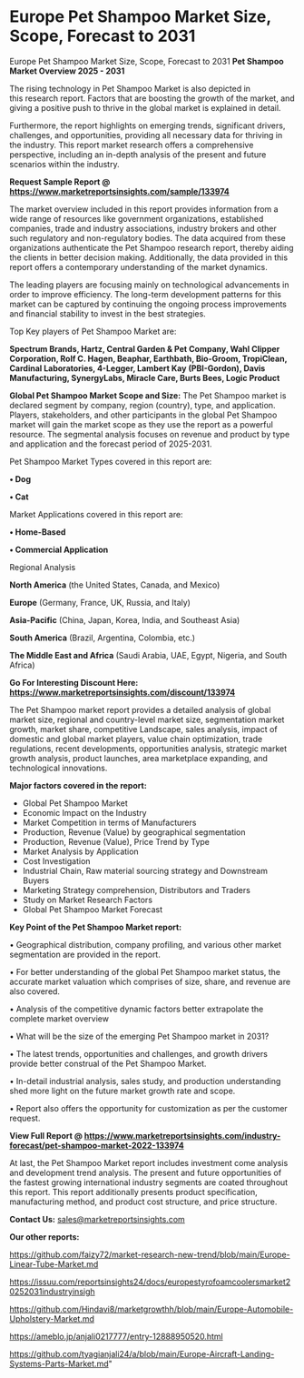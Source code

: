 # Europe Pet Shampoo Market Size, Scope, Forecast to 2031
 Europe Pet Shampoo Market Size, Scope, Forecast to 2031
<Strong> Pet Shampoo Market Overview 2025 - 2031</strong>

The rising technology in Pet Shampoo Market is also depicted in this research report. Factors that are boosting the growth of the market, and giving a positive push to thrive in the global market is explained in detail.

Furthermore, the report highlights on emerging trends, significant drivers, challenges, and opportunities, providing all necessary data for thriving in the industry. This report market research offers a comprehensive perspective, including an in-depth analysis of the present and future scenarios within the industry.

<strong>Request Sample Report @ <a href=https://www.marketreportsinsights.com/sample/133974>https://www.marketreportsinsights.com/sample/133974</a></strong>

The market overview included in this report provides information from a wide range of resources like government organizations, established companies, trade and industry associations, industry brokers and other such regulatory and non-regulatory bodies. The data acquired from these organizations authenticate the Pet Shampoo research report, thereby aiding the clients in better decision making. Additionally, the data provided in this report offers a contemporary understanding of the market dynamics.

The leading players are focusing mainly on technological advancements in order to improve efficiency. The long-term development patterns for this market can be captured by continuing the ongoing process improvements and financial stability to invest in the best strategies.

Top Key players of Pet Shampoo Market are:

<strong>Spectrum Brands, Hartz, Central Garden & Pet Company, Wahl Clipper Corporation, Rolf C. Hagen, Beaphar, Earthbath, Bio-Groom, TropiClean, Cardinal Laboratories, 4-Legger, Lambert Kay (PBI-Gordon), Davis Manufacturing, SynergyLabs, Miracle Care, Burts Bees, Logic Product</strong>

<strong><b>Global Pet Shampoo Market Scope and Size:</b></strong>
The Pet Shampoo market is declared segment by company, region (country), type, and application. Players, stakeholders, and other participants in the global Pet Shampoo market will gain the market scope as they use the report as a powerful resource. The segmental analysis focuses on revenue and product by type and application and the forecast period of 2025-2031.

Pet Shampoo Market Types covered in this report are:

<strong>• Dog

• Cat</strong>

Market Applications covered in this report are:

<strong>• Home-Based

• Commercial Application</strong> 

Regional Analysis

<strong>North America</strong> (the United States, Canada, and Mexico)

<strong>Europe</strong> (Germany, France, UK, Russia, and Italy)

<strong>Asia-Pacific</strong> (China, Japan, Korea, India, and Southeast Asia)

<strong>South America</strong> (Brazil, Argentina, Colombia, etc.)

<strong>The Middle East and Africa</strong> (Saudi Arabia, UAE, Egypt, Nigeria, and South Africa)

<strong>Go For Interesting Discount Here: <a href=https://www.marketreportsinsights.com/discount/133974>https://www.marketreportsinsights.com/discount/133974</a></strong>

The Pet Shampoo market report provides a detailed analysis of global market size, regional and country-level market size, segmentation market growth, market share, competitive Landscape, sales analysis, impact of domestic and global market players, value chain optimization, trade regulations, recent developments, opportunities analysis, strategic market growth analysis, product launches, area marketplace expanding, and technological innovations.

<strong><b>Major factors covered in the report:</b></strong>
<ul>
  <li>Global Pet Shampoo Market </li>
  <li>Economic Impact on the Industry</li>
  <li>Market Competition in terms of Manufacturers</li>
  <li>Production, Revenue (Value) by geographical segmentation</li>
  <li>Production, Revenue (Value), Price Trend by Type</li>
  <li>Market Analysis by Application</li>
  <li>Cost Investigation</li>
  <li>Industrial Chain, Raw material sourcing strategy and Downstream Buyers</li>
  <li>Marketing Strategy comprehension, Distributors and Traders</li>
  <li>Study on Market Research Factors</li>
  <li>Global Pet Shampoo Market Forecast</li>
</ul>

<strong><b>Key Point of the Pet Shampoo Market report:</b></strong>

• Geographical distribution, company profiling, and various other market segmentation are provided in the report.

• For better understanding of the global Pet Shampoo market status, the accurate market valuation which comprises of size, share, and revenue are also covered.

• Analysis of the competitive dynamic factors better extrapolate the complete market overview

• What will be the size of the emerging Pet Shampoo market in 2031?

• The latest trends, opportunities and challenges, and growth drivers provide better construal of the Pet Shampoo Market.

• In-detail industrial analysis, sales study, and production understanding shed more light on the future market growth rate and scope.

• Report also offers the opportunity for customization as per the customer request.

<strong><b>View Full Report @ <a href=https://www.marketreportsinsights.com/industry-forecast/pet-shampoo-market-2022-133974>https://www.marketreportsinsights.com/industry-forecast/pet-shampoo-market-2022-133974</a></b></strong>


At last, the Pet Shampoo Market report includes investment come analysis and development trend analysis. The present and future opportunities of the fastest growing international industry segments are coated throughout this report. This report additionally presents product specification, manufacturing method, and product cost structure, and price structure.

<strong>Contact Us:</strong>
sales@marketreportsinsights.com

<strong>Our other reports:</strong>

<a href=https://github.com/faizy72/market-research-new-trend/blob/main/Europe-Linear-Tube-Market.md>https://github.com/faizy72/market-research-new-trend/blob/main/Europe-Linear-Tube-Market.md</a>

<a href=https://issuu.com/reportsinsights24/docs/europestyrofoamcoolersmarket20252031industryinsigh>https://issuu.com/reportsinsights24/docs/europestyrofoamcoolersmarket20252031industryinsigh</a>

<a href=https://github.com/Hindavi8/marketgrowthh/blob/main/Europe-Automobile-Upholstery-Market.md>https://github.com/Hindavi8/marketgrowthh/blob/main/Europe-Automobile-Upholstery-Market.md</a>

<a href=https://ameblo.jp/anjali0217777/entry-12888950520.html>https://ameblo.jp/anjali0217777/entry-12888950520.html</a>

<a href=https://github.com/tyagianjali24/a/blob/main/Europe-Aircraft-Landing-Systems-Parts-Market.md>https://github.com/tyagianjali24/a/blob/main/Europe-Aircraft-Landing-Systems-Parts-Market.md</a>"
